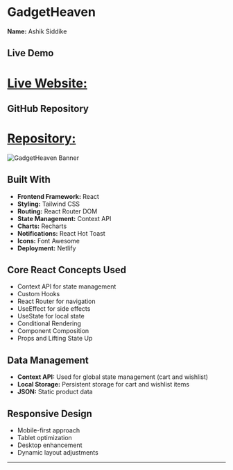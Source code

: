 # GadgetHeaven

**Name:** Ashik Siddike

## Live Demo

# [Live Website:](https://gadgets-haven.netlify.app/)

## GitHub Repository

# [Repository:](https://github.com/programming-hero-web-course-4/b10a8-gadget-heaven-Ashik-Siddike)

![GadgetHeaven Banner](https://i.ibb.co.com/MpnMcvT/Screenshot-2024-11-05-205728.png)

## Built With

- **Frontend Framework:** React
- **Styling:** Tailwind CSS
- **Routing:** React Router DOM
- **State Management:** Context API
- **Charts:** Recharts
- **Notifications:** React Hot Toast
- **Icons:** Font Awesome
- **Deployment:** Netlify

## Core React Concepts Used

- Context API for state management
- Custom Hooks
- React Router for navigation
- UseEffect for side effects
- UseState for local state
- Conditional Rendering
- Component Composition
- Props and Lifting State Up

## Data Management

- **Context API:** Used for global state management (cart and wishlist)
- **Local Storage:** Persistent storage for cart and wishlist items
- **JSON:** Static product data

## Responsive Design

- Mobile-first approach
- Tablet optimization
- Desktop enhancement
- Dynamic layout adjustments

---
